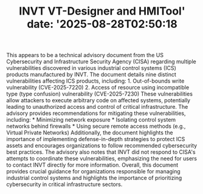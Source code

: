 ﻿---
title: "INVT VT-Designer and HMITool'
date: '2025-08-28T02:50:18"
category: "Markets"
summary: ""
slug: "invt vtdesigner and hmitool"
source_urls:
  - "https://www.cisa.gov/news-events/ics-advisories/icsa-25-238-01"
seo:
  title: "INVT VT-Designer and HMITool | Hash n Hedge'
  description: '"
  keywords: ["news", "markets", "brief"]
---
This appears to be a technical advisory document from the US Cybersecurity and Infrastructure Security Agency (CISA) regarding multiple vulnerabilities discovered in various industrial control systems (ICS) products manufactured by INVT.  The document details nine distinct vulnerabilities affecting ICS products, including:  1. Out-of-bounds write vulnerability (CVE-2025-7220) 2. Access of resource using incompatible type (type confusion) vulnerability (CVE-2025-7230)  These vulnerabilities allow attackers to execute arbitrary code on affected systems, potentially leading to unauthorized access and control of critical infrastructure.  The advisory provides recommendations for mitigating these vulnerabilities, including:  * Minimizing network exposure * Isolating control system networks behind firewalls * Using secure remote access methods (e.g., Virtual Private Networks)  Additionally, the document highlights the importance of implementing defense-in-depth strategies to protect ICS assets and encourages organizations to follow recommended cybersecurity best practices.  The advisory also notes that INVT did not respond to CISA's attempts to coordinate these vulnerabilities, emphasizing the need for users to contact INVT directly for more information.  Overall, this document provides crucial guidance for organizations responsible for managing industrial control systems and highlights the importance of prioritizing cybersecurity in critical infrastructure sectors. 
